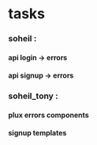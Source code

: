 # tasks
### soheil :
#### api login -> errors
#### api signup -> errors
 
### soheil_tony :
#### plux errors components
#### signup templates
